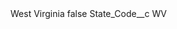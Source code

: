 <?xml version="1.0" encoding="UTF-8"?>
<CustomMetadata xmlns="http://soap.sforce.com/2006/04/metadata" xmlns:xsi="http://www.w3.org/2001/XMLSchema-instance" xmlns:xsd="http://www.w3.org/2001/XMLSchema">
    <label>West Virginia</label>
    <protected>false</protected>
    <values>
        <field>State_Code__c</field>
        <value xsi:type="xsd:string">WV</value>
    </values>
</CustomMetadata>
